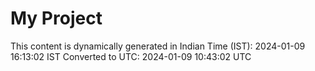 # My Project

This content is dynamically generated in Indian Time (IST): 2024-01-09 16:13:02 IST
Converted to UTC: 2024-01-09 10:43:02 UTC
